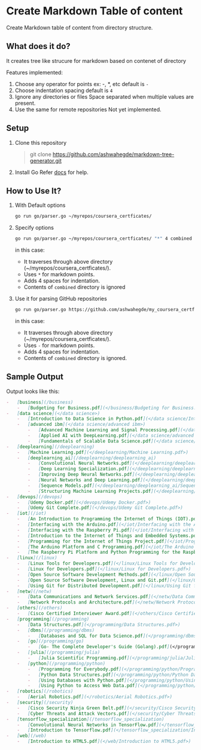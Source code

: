 # Create Markdown Table of content
Create Markdown table of content from directory structure.

## What does it do?

It creates tree like strucure for markdown based on contenet of directory

Features implemented:
1.  Choose any operator for points
    ex: -, *, etc
    default is `-`
2.  Choose indentation spacing
    default is `4`
3.  Ignore any directories or files
    Space separated when multiple values are present.
4.  Use the same for remote repositories
    Not yet implemented.

## Setup

1.  Clone this repository
    >   git clone https://github.com/ashwahegde/markdown-tree-generator.git
2.  Install Go
    Refer [docs](https://golang.org/doc/install) for help.

## How to Use It?

1.  With Default options
    ```bash
    go run go/parser.go ~/myrepos/coursera_certficates/
    ```
2.  Specify options
    ```bash
    go run go/parser.go ~/myrepos/coursera_certficates/ "*" 4 combined
    ```
    in this case:
    -   It traverses through above directory (~/myrepos/coursera_certficates/).
    -   Uses `*` for markdown points.
    -   Adds 4 spaces for indentation.
    -   Contents of `combined` directory is ignored

3.  Use it for parsing GitHub repositories
    ```bash
    go run go/parser.go https://github.com/ashwahegde/my_coursera_certficates "-" 4 combined
    ```
    in this case:
    -   It traverses through above directory (~/myrepos/coursera_certficates/).
    -   Uses `-` for markdown points.
    -   Adds 4 spaces for indentation.
    -   Contents of `combined` directory is ignored.

## Sample Output

Output looks like this:
```md
-   [business](/business)
    -   [Budgeting for Business.pdf](</business/Budgeting for Business.pdf>)
-   [data science](</data science>)
    -   [Introduction to Data Science in Python.pdf](</data science/Introduction to Data Science in Python.pdf>)
    -   [advanced ibm](</data science/advanced ibm>)
        -   [Advanced Machine Learning and Signal Processing.pdf](</data science/advanced ibm/Advanced Machine Learning and Signal Processing.pdf>)
        -   [Applied AI with DeepLearning.pdf](</data science/advanced ibm/Applied AI with DeepLearning.pdf>)
        -   [Fundamentals of Scalable Data Science.pdf](</data science/advanced ibm/Fundamentals of Scalable Data Science.pdf>)
-   [deeplearning](/deeplearning)
    -   [Machine Learning.pdf](</deeplearning/Machine Learning.pdf>)
    -   [deeplearning_ai](/deeplearning/deeplearning_ai)
        -   [Convolutional Neural Networks.pdf](</deeplearning/deeplearning_ai/Convolutional Neural Networks.pdf>)
        -   [Deep Learning Specialization.pdf](</deeplearning/deeplearning_ai/Deep Learning Specialization.pdf>)
        -   [Improving Deep Neural Networks.pdf](</deeplearning/deeplearning_ai/Improving Deep Neural Networks.pdf>)
        -   [Neural Networks and Deep Learning.pdf](</deeplearning/deeplearning_ai/Neural Networks and Deep Learning.pdf>)
        -   [Sequence Models.pdf](</deeplearning/deeplearning_ai/Sequence Models.pdf>)
        -   [Structuring Machine Learning Projects.pdf](</deeplearning/deeplearning_ai/Structuring Machine Learning Projects.pdf>)
-   [devops](/devops)
    -   [Udemy Docker.pdf](</devops/Udemy Docker.pdf>)
    -   [Udemy Git Complete.pdf](</devops/Udemy Git Complete.pdf>)
-   [iot](/iot)
    -   [An Introduction to Programming the Internet of Things (IOT).pdf](</iot/An Introduction to Programming the Internet of Things (IOT).pdf>)
    -   [Interfacing with the Arduino.pdf](</iot/Interfacing with the Arduino.pdf>)
    -   [Interfacing with the Raspberry Pi.pdf](</iot/Interfacing with the Raspberry Pi.pdf>)
    -   [Introduction to the Internet of Things and Embedded Systems.pdf](</iot/Introduction to the Internet of Things and Embedded Systems.pdf>)
    -   [Programming for the Internet of Things Project.pdf](</iot/Programming for the Internet of Things Project.pdf>)
    -   [The Arduino Platform and C Programming.pdf](</iot/The Arduino Platform and C Programming.pdf>)
    -   [The Raspberry Pi Platform and Python Programming for the Raspberry Pi.pdf](</iot/The Raspberry Pi Platform and Python Programming for the Raspberry Pi.pdf>)
-   [linux](/linux)
    -   [Linux Tools for Developers.pdf](</linux/Linux Tools for Developers.pdf>)
    -   [Linux for Developers.pdf](</linux/Linux for Developers.pdf>)
    -   [Open Source Software Development Methods.pdf](</linux/Open Source Software Development Methods.pdf>)
    -   [Open Source Software Development, Linux and Git.pdf](</linux/Open Source Software Development, Linux and Git.pdf>)
    -   [Using Git for Distributed Development.pdf](</linux/Using Git for Distributed Development.pdf>)
-   [netw](/netw)
    -   [Data Communications and Network Services.pdf](</netw/Data Communications and Network Services.pdf>)
    -   [Network Protocols and Architecture.pdf](</netw/Network Protocols and Architecture.pdf>)
-   [others](/others)
    -   [Cisco Certified Interviewer Award.pdf](</others/Cisco Certified Interviewer Award.pdf>)
-   [programming](/programming)
    -   [Data Structures.pdf](</programming/Data Structures.pdf>)
    -   [dbms](/programming/dbms)
        -   [Databases and SQL for Data Science.pdf](</programming/dbms/Databases and SQL for Data Science.pdf>)
    -   [go](/programming/go)
        -   [Go- The Complete Developer's Guide (Golang).pdf](</programming/go/Go- The Complete Developer's Guide (Golang).pdf>)
    -   [julia](/programming/julia)
        -   [Julia Scientific Programming.pdf](</programming/julia/Julia Scientific Programming.pdf>)
    -   [python](/programming/python)
        -   [Programming for Everybody.pdf](</programming/python/Programming for Everybody.pdf>)
        -   [Python Data Structures.pdf](</programming/python/Python Data Structures.pdf>)
        -   [Using Databases with Python.pdf](</programming/python/Using Databases with Python.pdf>)
        -   [Using Python to Access Web Data.pdf](</programming/python/Using Python to Access Web Data.pdf>)
-   [robotics](/robotics)
    -   [Aerial Robotics.pdf](</robotics/Aerial Robotics.pdf>)
-   [security](/security)
    -   [Cisco Security Ninja Green Belt.pdf](</security/Cisco Security Ninja Green Belt.pdf>)
    -   [Cyber Threats and Attack Vectors.pdf](</security/Cyber Threats and Attack Vectors.pdf>)
-   [tensorflow_specialization](/tensorflow_specialization)
    -   [Convolutional Neural Networks in TensorFlow.pdf](</tensorflow_specialization/Convolutional Neural Networks in TensorFlow.pdf>)
    -   [Introduction to Tensorflow.pdf](</tensorflow_specialization/Introduction to Tensorflow.pdf>)
-   [web](/web)
    -   [Introduction to HTML5.pdf](</web/Introduction to HTML5.pdf>)
```
